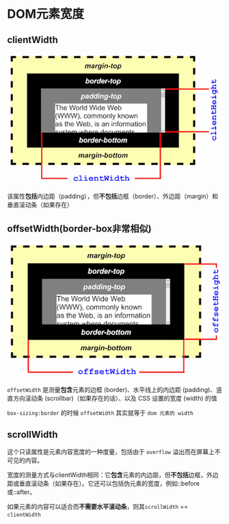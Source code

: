 # DOM元素宽度

## clientWidth

![](./images/dimensions-client.png)

该属性**包括**内边距（padding），但**不包括**边框（border）、外边距（margin）和垂直滚动条（如果存在）

## offsetWidth(border-box非常相似)

![](./images/dimensions-offset.png)

`offsetWidth` 是测量**包含**元素的边框 (border)、水平线上的内边距 (padding)、竖直方向滚动条 (scrollbar)（如果存在的话）、以及 CSS 设置的宽度 (width) 的值

`box-sizing:border` 的时候 `offsetWidth` 其实就等于 `dom 元素的 width`

## scrollWidth

这个只读属性是元素内容宽度的一种度量，包括由于 `overflow` 溢出而在屏幕上不可见的内容。

宽度的测量方式与clientWidth相同：它**包含**元素的内边距，但**不包括**边框，外边距或垂直滚动条（如果存在）。它还可以包括伪元素的宽度，例如::before或::after。

如果元素的内容可以适合而**不需要水平滚动条**，则其`scrollWidth` == `clientWidth`
